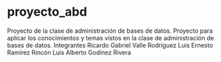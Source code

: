 # proyecto_abd
Proyecto de la clase de administración de bases de datos.
Proyecto para aplicar los conocimientos y temas vistos en la clase de administración de bases de datos.
Integrantes 
Ricardo Gabriel Valle Rodríguez
Luis Ernesto Ramírez Rincón
Luis Alberto Godínez Rivera
